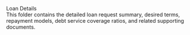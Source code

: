 Loan Details  
This folder contains the detailed loan request summary, desired terms, repayment models, debt service coverage ratios, and related supporting documents. 
